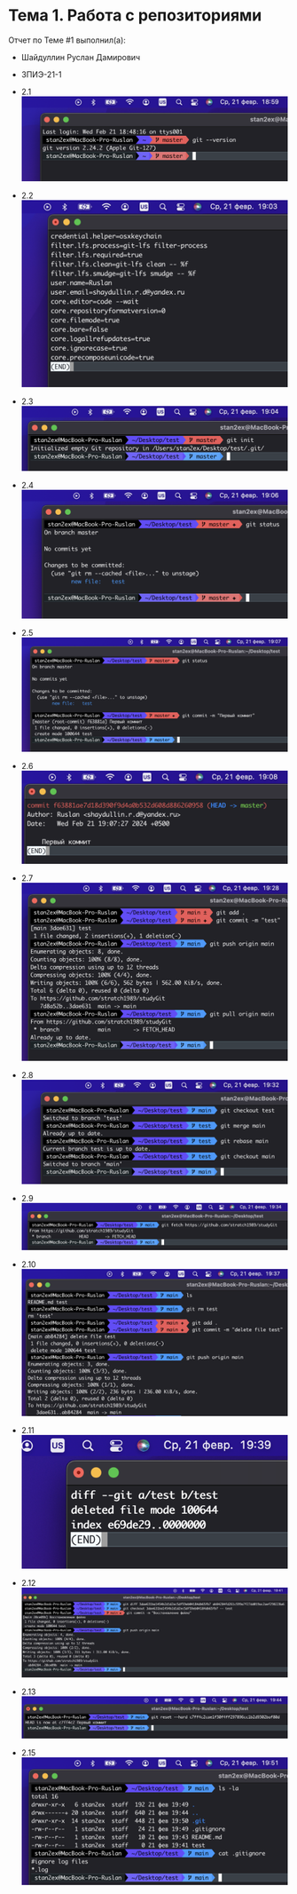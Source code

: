 # Тема 1. Работа с репозиториями
Отчет по Теме #1 выполнил(а):
- Шайдуллин Руслан Дамирович
- ЗПИЭ-21-1

- 2.1
![Меню](https://github.com/stratch1989/ProgramEngineering/blob/Theme_1/img/2.1.png)

- 2.2
![Меню](https://github.com/stratch1989/ProgramEngineering/blob/Theme_1/img/2.2.png)

- 2.3
![Меню](https://github.com/stratch1989/ProgramEngineering/blob/Theme_1/img/2.3.png)

- 2.4
![Меню](https://github.com/stratch1989/ProgramEngineering/blob/Theme_1/img/2.4.png)

- 2.5
![Меню](https://github.com/stratch1989/ProgramEngineering/blob/Theme_1/img/2.5.png)

- 2.6
![Меню](https://github.com/stratch1989/ProgramEngineering/blob/Theme_1/img/2.6.png)

- 2.7
![Меню](https://github.com/stratch1989/ProgramEngineering/blob/Theme_1/img/2.7.png)

- 2.8
![Меню](https://github.com/stratch1989/ProgramEngineering/blob/Theme_1/img/2.8.png)

- 2.9
![Меню](https://github.com/stratch1989/ProgramEngineering/blob/Theme_1/img/2.9.png)

- 2.10
![Меню](https://github.com/stratch1989/ProgramEngineering/blob/Theme_1/img/2.10.png)

- 2.11
![Меню](https://github.com/stratch1989/ProgramEngineering/blob/Theme_1/img/2.11.png)

- 2.12
![Меню](https://github.com/stratch1989/ProgramEngineering/blob/Theme_1/img/2.12.png)

- 2.13
![Меню](https://github.com/stratch1989/ProgramEngineering/blob/Theme_1/img/2.13.png)

- 2.15
![Меню](https://github.com/stratch1989/ProgramEngineering/blob/Theme_1/img/2.15.png)